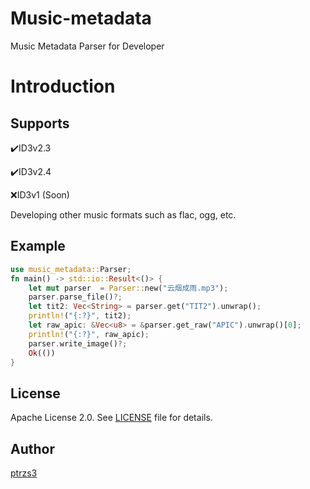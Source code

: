 # Music-metadata

Music Metadata Parser for Developer

# Introduction

## Supports

✔️ID3v2.3

✔️ID3v2.4

❌ID3v1 (Soon)

Developing other music formats such as flac, ogg, etc.



## Example

```rust
use music_metadata::Parser;
fn main() -> std::io::Result<()> {
    let mut parser  = Parser::new("云烟成雨.mp3");
    parser.parse_file()?;
    let tit2: Vec<String> = parser.get("TIT2").unwrap();
    println!("{:?}", tit2);
    let raw_apic: &Vec<u8> = &parser.get_raw("APIC").unwrap()[0];
    println!("{:?}", raw_apic);
    parser.write_image()?;
    Ok(())
}
```

## License

Apache License 2.0. See [LICENSE](https://github.com/ptrzs3/music-metadata/blob/main/LICENSE) file for details.

## Author

[ptrzs3](https://github.com/ptrzs3)

